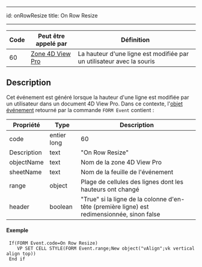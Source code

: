 - - -
id: onRowResize title: On Row Resize
- - -

| Code | Peut être appelé par                                    | Définition                                                            |
| ---- | ------------------------------------------------------- | --------------------------------------------------------------------- |
| 60   | [Zone 4D View Pro](FormObjects/viewProArea_overview.md) | La hauteur d'une ligne est modifiée par un utilisateur avec la souris |


## Description

Cet événement est généré lorsque la hauteur d'une ligne est modifiée par un utilisateur dans un document 4D View Pro. Dans ce contexte, l'[objet événement](overview.md#event-object) retourné par la commande `FORM Event` contient :

| Propriété   | Type        | Description                                                                                 |
| ----------- | ----------- | ------------------------------------------------------------------------------------------- |
| code        | entier long | 60                                                                                          |
| Description | text        | "On Row Resize"                                                                             |
| objectName  | text        | Nom de la zone 4D View Pro                                                                  |
| sheetName   | text        | Nom de la feuille de l'événement                                                            |
| range       | object      | Plage de cellules des lignes dont les hauteurs ont changé                                   |
| header      | boolean     | "True" si la ligne de la colonne d'en-tête (première ligne) est redimensionnée, sinon false |

#### Exemple

```4d
 If(FORM Event.code=On Row Resize)
    VP SET CELL STYLE(FORM Event.range;New object("vAlign";vk vertical align top))
 End if
```